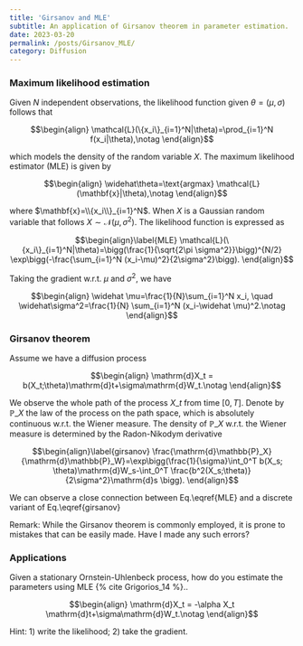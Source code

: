 ```yaml
---
title: 'Girsanov and MLE'
subtitle: An application of Girsanov theorem in parameter estimation.
date: 2023-03-20
permalink: /posts/Girsanov_MLE/
category: Diffusion
---
```


### Maximum likelihood estimation

Given $N$ independent observations, the likelihood function given $\theta=(\mu, \sigma)$ follows that

$$\begin{align}
\mathcal{L}(\{x_i\}_{i=1}^N|\theta)=\prod_{i=1}^N f(x_i|\theta),\notag
\end{align}$$

which models the density of the random variable $X$. The maximum likelihood estimator (MLE) is given by

$$\begin{align}
\widehat\theta=\text{argmax} \mathcal{L}(\mathbf{x}|\theta),\notag
\end{align}$$

where $\mathbf{x}=\\{x_i\\}_{i=1}^N$. When $X$ is a Gaussian random variable that follows $X\sim \mathcal{N}(\mu, \sigma^2)$. The likelihood function is expressed as

$$\begin{align}\label{MLE}
\mathcal{L}(\{x_i\}_{i=1}^N|\theta)=\bigg(\frac{1}{\sqrt{2\pi \sigma^2}}\bigg)^{N/2} \exp\bigg(-\frac{\sum_{i=1}^N (x_i-\mu)^2}{2\sigma^2}\bigg).
\end{align}$$

Taking the gradient w.r.t. $\mu$ and $\sigma^2$, we have

$$\begin{align}
\widehat \mu=\frac{1}{N}\sum_{i=1}^N x_i, \quad \widehat\sigma^2=\frac{1}{N} \sum_{i=1}^N (x_i-\widehat \mu)^2.\notag
\end{align}$$


### Girsanov theorem

Assume we have a diffusion process

$$\begin{align}
\mathrm{d}X_t = b(X_t;\theta)\mathrm{d}t+\sigma\mathrm{d}W_t.\notag
\end{align}$$

We observe the whole path of the process $X\_t$ from time $[0, T]$. Denote by $\mathbb{P}\_X$ the law of the process on the path space, which is absolutely continuous w.r.t. the Wiener measure. The density of $\mathbb{P}\_X$ w.r.t. the Wiener measure is determined by the Radon-Nikodym derivative 

$$\begin{align}\label{girsanov}
\frac{\mathrm{d}\mathbb{P}_X}{\mathrm{d}\mathbb{P}_W}=\exp\bigg(\frac{1}{\sigma}\int_0^T b(X_s; \theta)\mathrm{d}W_s-\int_0^T \frac{b^2(X_s;\theta)}{2\sigma^2}\mathrm{d}s \bigg).
\end{align}$$




We can observe a close connection between Eq.\eqref{MLE} and a discrete variant of Eq.\eqref{girsanov} 

Remark: While the Girsanov theorem is commonly employed, it is prone to mistakes that can be easily made. Have I made any such errors?


### Applications

Given a stationary Ornstein-Uhlenbeck process, how do you estimate the parameters using MLE {% cite Grigorios_14 %}..

$$\begin{align}
\mathrm{d}X_t = -\alpha X_t \mathrm{d}t+\sigma\mathrm{d}W_t.\notag
\end{align}$$

Hint: 1) write the likelihood; 2) take the gradient.

